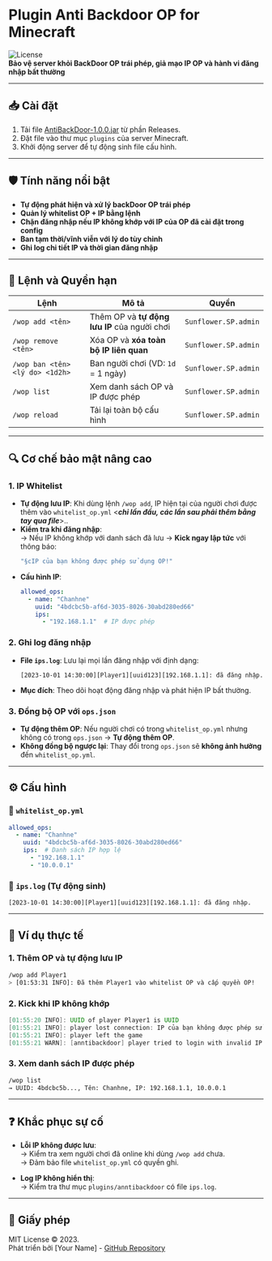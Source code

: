 # Plugin Anti Backdoor OP for Minecraft

![License](https://img.shields.io/badge/License-MIT-green)  
**Bảo vệ server khỏi BackDoor OP trái phép, giả mạo IP OP và hành vi đăng nhập bất thường**

---

## 📥 Cài đặt
1. Tải file [AntiBackDoor-1.0.0.jar](https://github.com/your-repo/releases) từ phần Releases.  
2. Đặt file vào thư mục `plugins` của server Minecraft.  
3. Khởi động server để tự động sinh file cấu hình.  

---

## 🛡️ Tính năng nổi bật  
- **Tự động phát hiện và xử lý backDoor OP trái phép**  
- **Quản lý whitelist OP + IP bằng lệnh**  
- **Chặn đăng nhập nếu IP không khớp với IP của OP đã cài đặt trong config**  
- **Ban tạm thời/vĩnh viễn với lý do tùy chỉnh**  
- **Ghi log chi tiết IP và thời gian đăng nhập**  

---

## 📜 Lệnh và Quyền hạn  
| Lệnh | Mô tả | Quyền |  
|------|-------|-------|  
| `/wop add <tên>` | Thêm OP và **tự động lưu IP** của người chơi | `Sunflower.SP.admin` |  
| `/wop remove <tên>` | Xóa OP và **xóa toàn bộ IP liên quan** | `Sunflower.SP.admin` |  
| `/wop ban <tên> <lý do> <1d2h>` | Ban người chơi (VD: `1d` = 1 ngày) | `Sunflower.SP.admin` |  
| `/wop list` | Xem danh sách OP và IP được phép | `Sunflower.SP.admin` |  
| `/wop reload` | Tải lại toàn bộ cấu hình | `Sunflower.SP.admin` |  

---

## 🔍 Cơ chế bảo mật nâng cao  
### 1. IP Whitelist  
- **Tự động lưu IP**: Khi dùng lệnh `/wop add`, IP hiện tại của người chơi được thêm vào `whitelist_op.yml` <***chỉ lần đầu, các lần sau phải thêm bằng tay qua file***>..  
- **Kiểm tra khi đăng nhập**:  
  → Nếu IP không khớp với danh sách đã lưu → **Kick ngay lập tức** với thông báo:  
  ```java
  "§cIP của bạn không được phép sử dụng OP!"
  ```  
- **Cấu hình IP**:  
  ```yaml
  allowed_ops:
    - name: "Chanhne"
      uuid: "4bdcbc5b-af6d-3035-8026-30abd280ed66"
      ips:
        - "192.168.1.1"  # IP được phép
  ```  

### 2. Ghi log đăng nhập  
- **File `ips.log`**: Lưu lại mọi lần đăng nhập với định dạng:  
  ```log
  [2023-10-01 14:30:00][Player1][uuid123][192.168.1.1]: đã đăng nhập.
  ```  
- **Mục đích**: Theo dõi hoạt động đăng nhập và phát hiện IP bất thường.  

### 3. Đồng bộ OP với `ops.json`  
- **Tự động thêm OP**: Nếu người chơi có trong `whitelist_op.yml` nhưng không có trong `ops.json` → **Tự động thêm OP**.  
- **Không đồng bộ ngược lại**: Thay đổi trong `ops.json` sẽ **không ảnh hưởng** đến `whitelist_op.yml`.  

---

## ⚙️ Cấu hình  
### 📂 `whitelist_op.yml`  
```yaml
allowed_ops:
  - name: "Chanhne"
    uuid: "4bdcbc5b-af6d-3035-8026-30abd280ed66"
    ips:  # Danh sách IP hợp lệ
      - "192.168.1.1"
      - "10.0.0.1"
```  

### 📂 `ips.log` (Tự động sinh)  
```log
[2023-10-01 14:30:00][Player1][uuid123][192.168.1.1]: đã đăng nhập.
```  

---

## 📌 Ví dụ thực tế  
### 1. Thêm OP và tự động lưu IP  
```bash
/wop add Player1  
> [01:53:31 INFO]: Đã thêm Player1 vào whitelist OP và cấp quyền OP!
```  

### 2. Kick khi IP không khớp  
```java
[01:55:20 INFO]: UUID of player Player1 is UUID
[01:55:21 INFO]: player lost connection: IP của bạn không được phép sử dụng OP!
[01:55:21 INFO]: player left the game
[01:55:21 WARN]: [anntibackdoor] player tried to login with invalid IP: 127.0.0.1
```  

### 3. Xem danh sách IP được phép  
```bash
/wop list  
→ UUID: 4bdcbc5b..., Tên: Chanhne, IP: 192.168.1.1, 10.0.0.1  
```  

--- 

## ❓ Khắc phục sự cố  
- **Lỗi IP không được lưu**:  
  → Kiểm tra xem người chơi đã online khi dùng `/wop add` chưa.  
  → Đảm bảo file `whitelist_op.yml` có quyền ghi.  

- **Log IP không hiển thị**:  
  → Kiểm tra thư mục `plugins/anntibackdoor` có file `ips.log`.  

--- 

## 📄 Giấy phép  
MIT License © 2023.  
Phát triển bởi [Your Name] - [GitHub Repository](https://github.com/your-repo)